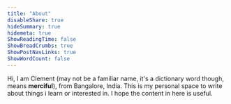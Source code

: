 ```yaml
---
title: "About"
disableShare: true
hideSummary: true
hidemeta: true
ShowReadingTime: false
ShowBreadCrumbs: true
ShowPostNavLinks: true
ShowWordCount: false
---
```

Hi, I am Clement (may not be a familiar name, it's a dictionary word though, means __merciful__), from Bangalore, India. This is my personal space to write about things i learn or interested in. I hope the content in here is useful.
